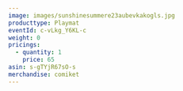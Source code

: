 ```yaml
---
image: images/sunshinesummere23aubevkakogls.jpg
producttype: Playmat
eventId: c-vLkg_Y6KL-c
weight: 0
pricings:
  - quantity: 1
    price: 65
asin: s-gTYjR67sO-s
merchandise: comiket
---
```

